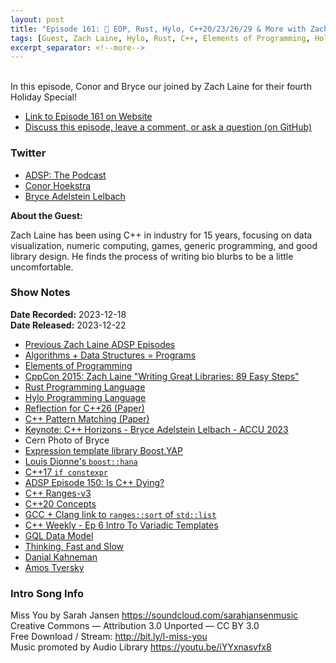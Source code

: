 ```yaml
---
layout: post
title: "Episode 161: 🎄 EOP, Rust, Hylo, C++20/23/26/29 & More with Zach Laine (Holiday Special #4)"
tags: [Guest, Zach Laine, Hylo, Rust, C++, Elements of Programming, Holiday Special]
excerpt_separator: <!--more-->
---
```



<br>In this episode, Conor and Bryce our joined by Zach Laine for their fourth Holiday Special!

<!--more-->

* [Link to Episode 161 on Website](https://adspthepodcast.com/2023/12/22/Episode-161.html)
* [Discuss this episode, leave a comment, or ask a question (on GitHub)](https://github.com/codereport/adsp2/discussions/53)

### Twitter
 
* [ADSP: The Podcast](https://twitter.com/adspthepodcast)
* [Conor Hoekstra](https://twitter.com/code_report)
* [Bryce Adelstein Lelbach](https://twitter.com/blelbach)

**About the Guest:**

Zach Laine has been using C++ in industry for 15 years, focusing on data visualization, numeric computing, games, generic programming, and good library design. He finds the process of writing bio blurbs to be a little uncomfortable.

### Show Notes
 
**Date Recorded:** 2023-12-18 <br>
**Date Released:** 2023-12-22

* [Previous Zach Laine ADSP Episodes](https://adspthepodcast.com/tags/#Zach+Laine)
* [Algorithms + Data Structures = Programs](https://en.wikipedia.org/wiki/Algorithms_%2B_Data_Structures_%3D_Programs)
* [Elements of Programming](http://elementsofprogramming.com/)
* [CppCon 2015: Zach Laine "Writing Great Libraries: 89 Easy Steps"](https://www.youtube.com/watch?v=hcHUZE6buzE)
* [Rust Programming Language](https://www.rust-lang.org/)
* [Hylo Programming Language](https://www.hylo-lang.org/)
* [Reflection for C++26 (Paper)](https://www.open-std.org/jtc1/sc22/wg21/docs/papers/2023/p2996r0.html)
* [C++ Pattern Matching (Paper)](https://www.open-std.org/jtc1/sc22/wg21/docs/papers/2020/p1371r3.pdf)
* [Keynote: C++ Horizons - Bryce Adelstein Lelbach - ACCU 2023](https://www.youtube.com/watch?v=efrgipu94Oc)
* Cern Photo of Bryce
* [Expression template library Boost.YAP](https://www.boost.org/doc/libs/1_84_0/doc/html/yap.html)
* [Louis Dionne's `boost::hana`](https://www.boost.org/doc/libs/1_79_0/libs/hana/doc/html/index.html)
* [C++17 `if constexpr`](https://en.cppreference.com/w/cpp/language/if#Constexpr_if)
* [ADSP Episode 150: Is C++ Dying?](https://adspthepodcast.com/2023/10/06/Episode-150.html)
* [C++ Ranges-v3](https://ericniebler.github.io/range-v3/)
* [C++20 Concepts](https://en.cppreference.com/w/cpp/language/constraints)
* [GCC + Clang link to `ranges::sort` of `std::list`](https://godbolt.org/z/98jTK6MMo)
* [C++ Weekly - Ep 6 Intro To Variadic Templates](https://www.youtube.com/watch?v=o1EvPhz6UNE)
* [GQL Data Model](https://dl.acm.org/doi/pdf/10.1145/192309.192336)
* [Thinking, Fast and Slow](https://en.wikipedia.org/wiki/Thinking,_Fast_and_Slow)
* [Danial Kahneman](https://en.wikipedia.org/wiki/Daniel_Kahneman)
* [Amos Tversky](https://en.wikipedia.org/wiki/Amos_Tversky)

### Intro Song Info
 
Miss You by Sarah Jansen https://soundcloud.com/sarahjansenmusic<br>
Creative Commons — Attribution 3.0 Unported — CC BY 3.0<br>
Free Download / Stream: http://bit.ly/l-miss-you<br>
Music promoted by Audio Library https://youtu.be/iYYxnasvfx8<br>
